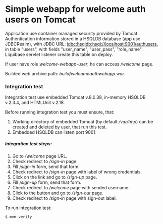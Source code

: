 # Simple webapp for welcome auth users on Tomcat
Application use container managed security provided by Tomcat. Authentication information stored in a HSQLDB database (app use JDBCRealm), with JDBC URL: [jdbc:hsqldb:hsql://localhost:9001/authusers](jdbc:hsqldb:hsql://localhost:9001/authusers), in table "users", with fields "user_name", "user_pass", "role_name". Liquibase servlet listener create this table on deploy.

If user have role *welcome-webapp-user*, he can access */welcome* page.

Builded web archive path: *build/welcomeauthwebapp.war*.

### Integration test
Integration test use embedded Tomcat v.8.0.38, in-memory HSQLDB v.2.3.4, and HTMLUnit v.2.18.

Before running integration test you must ensure, that:

1. Working directory of embedded Tomcat (by default */var/tmp*) can be created and deleted by user, that run this test.
2. Embedded HSQLDB can listen port 9001.

##### Integration test steps:
1. Go to */welcome* page URL.
2. Check redirect to */sign-in* page.
3. Fill */sign-in* form, send that form.
4. Check redirect to */sign-in* page with label of wrong credentials.
5. Click on the link and go to */sign-up* page.
6. Fill */sign-up* form, send that form.
7. Check redirect to */welcome* page with sended username.
8. Click to the button and go to */sign-out* page.
9. Check redirect to */sign-in* page with sign-out label.

To run integration test:
```sh
$ mvn verify
```